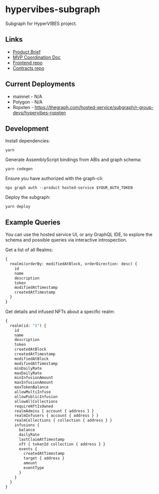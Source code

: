 # hypervibes-subgraph

Subgraph for HyperVIBES project.

## Links

* [Product Brief](https://docs.google.com/document/d/1NvztqdMAyLERTPuX5uHSnq8f5G0YVRaxNsq5UaXhQEw/edit?usp=sharing)
* [MVP Coordination Doc](https://docs.google.com/document/d/1dpMlzGeO4XfD6gBQoaTTXO2NxCCfA0hDYlTinJjCsfQ/edit?usp=sharing)
* [Frontend repo](https://github.com/R-Group-Devs/hypervibes-frontend)
* [Contracts repo](https://github.com/R-Group-Devs/hypervibes-contracts)

## Current Deployments

* mainnet - N/A
* Polygon - N/A
* Ropsten - https://thegraph.com/hosted-service/subgraph/r-group-devs/hypervibes-ropsten

## Development

Install dependencies:

```
yarn
```

Generate AssemblyScript bindings from ABIs and graph schema:

```
yarn codegen
```

Ensure you have authorized with the graph-cli:

```
npx graph auth --product hosted-service $YOUR_AUTH_TOKEN
```

Deploy the subgraph:

```
yarn deploy
```
## Example Queries

You can use the hosted service UI, or any GraphQL IDE, to explore the schema and
possible queries via interactive introspection.

Get a list of all Realms:

```graphql
{
  realms(orderBy: modifiedAtBlock, orderDirection: desc) {
    id
    name
    description
    token
    modifiedAtTimestamp
    createdAtTimestamp
  }
}
```

Get details and infused NFTs about a specific realm:

```graphql
{
  realm(id: "3") {
    id
    name
    description
    token
    createdAtBlock
    createdAtTimestamp
    modifiedAtBlock
    modifiedAtTimestamp
    minDailyRate
    maxDailyRate
    minInfusionAmount
    maxInfusionAmount
    maxTokenBalance
    allowMultiInfuse
    allowPublicInfusion
    allowAllCollections
    requireNftIsOwned
    realmAdmins { account { address } }
    realmInfusers { account { address } }
    realmCollections { collection { address } }
    infusions {
      balance
      dailyRate
      lastClaimAtTimestamp
      nft { tokenId collection { address } }
      events {
        createdAtTimestamp
        target { address }
        amount
        eventType
      }
    }
  }
}

```

